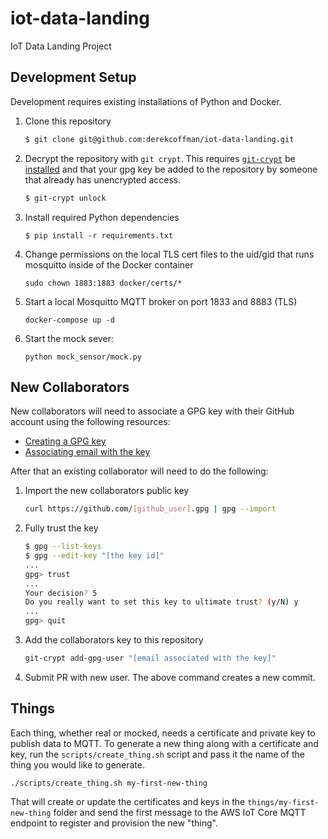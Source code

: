 # iot-data-landing
IoT Data Landing Project


## Development Setup

Development requires existing installations of Python and Docker.

1. Clone this repository

    ```bash
    $ git clone git@github.com:derekcoffman/iot-data-landing.git
    ```

1. Decrypt the repository with `git crypt`. This requires [`git-crypt`](https://github.com/AGWA/git-crypt) be [installed](https://github.com/AGWA/git-crypt/blob/master/INSTALL.md) and that your gpg key be added to the repository by someone that already has unencrypted access.

    ```bash
    $ git-crypt unlock
    ```

1. Install required Python dependencies

    ```
    $ pip install -r requirements.txt
    ```

1. Change permissions on the local TLS cert files to the uid/gid that runs mosquitto inside of the Docker container

    ```
    sudo chown 1883:1883 docker/certs/*
    ```

1. Start a local Mosquitto MQTT broker on port 1833 and 8883 (TLS)

    ```
    docker-compose up -d
    ```

1. Start the mock sever:

    ```
    python mock_sensor/mock.py
    ```

## New Collaborators

New collaborators will need to associate a GPG key with their GitHub account using the following resources:

* [Creating a GPG key](https://docs.github.com/en/authentication/managing-commit-signature-verification/generating-a-new-gpg-key)
* [Associating email with the key](https://docs.github.com/en/authentication/managing-commit-signature-verification/associating-an-email-with-your-gpg-key)

After that an existing collaborator will need to do the following:

1. Import the new collaborators public key

    ```bash
    curl https://github.com/[github_user].gpg | gpg --import
    ```

1. Fully trust the key

    ```bash
    $ gpg --list-keys
    $ gpg --edit-key "[the key id]"
    ...
    gpg> trust
    ...
    Your decision? 5
    Do you really want to set this key to ultimate trust? (y/N) y
    ...
    gpg> quit
    ```

1. Add the collaborators key to this repository

    ```bash
    git-crypt add-gpg-user "[email associated with the key]"
    ```

1. Submit PR with new user. The above command creates a new commit.


## Things

Each thing, whether real or mocked, needs a certificate and private key to publish data to MQTT. To generate a new thing along with a certificate and key, run the `scripts/create_thing.sh` script and pass it the name of the thing you would like to generate.

```
./scripts/create_thing.sh my-first-new-thing
```

That will create or update the certificates and keys in the `things/my-first-new-thing` folder and send the first message to the AWS IoT Core MQTT endpoint to register and provision the new "thing".
